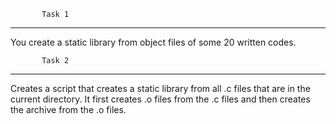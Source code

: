            Task 1
----------------------
You create a static library from object files of some 20 written codes.

           Task 2
----------------------
Creates a script that creates a static library from all .c files that are in the current directory. It first creates .o files from the .c files and then creates the archive from the .o files.
